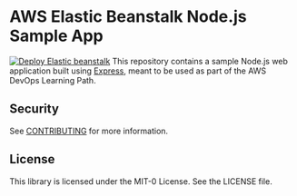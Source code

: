 # AWS Elastic Beanstalk Node.js Sample App
[![Deploy Elastic beanstalk](https://github.com/hamtaro702/aws-elastic-beanstalk-express-js-sample/actions/workflows/main2.yml/badge.svg)](https://github.com/hamtaro702/aws-elastic-beanstalk-express-js-sample/actions/workflows/main2.yml)
This repository contains a sample Node.js web application built using [Express](https://expressjs.com/), meant to be used as part of the AWS DevOps Learning Path.

## Security

See [CONTRIBUTING](CONTRIBUTING.md#security-issue-notifications) for more information.

## License

This library is licensed under the MIT-0 License. See the LICENSE file.

